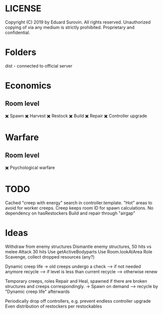 # LICENSE
Copyright (C) 2019 by Eduard Surovin.
All rights reserved.
Unauthorized copying of via any medium is strictly prohibited.
Proprietary and confidential.

# Folders
dist - connected to official server

# Economics
## Room level
✖️ Spawn
✖️ Harvest
✖️ Restock
✖️ Build
✖️ Repair
✖️ Controller upgrade

# Warfare
## Room level
✖️ Psychological warfare

# TODO
Cached "creep with energy" search in controller.template.
"Hot" areas to avoid for worker creeps.
Creep keeps room ID for spawn calculations.
No dependency on hasRestockers
Build and repair through "airgap"

# Ideas
Withdraw from enemy structures
Dismantle enemy structures, 50 hits vs melee Attack 30 hits
Use getActiveBodyparts
Use Room.lookAtArea
Role Scavenge, collect dropped resources (any?)

Dynamic creep life
-> old creeps undergo a check
--> if not needed anymore recycle
--> if level is less than current recycle
--> otherwise renew

Temporary creeps, roles Repair and Heal, spawned if there are broken structures and creeps correspondingly.
-> Spawn on demand
--> recycle by "Dynamic creep life" afterwards

Periodically drop off controllers, e.g. prevent endless controller upgrade
Even distribution of restockers per restockables
